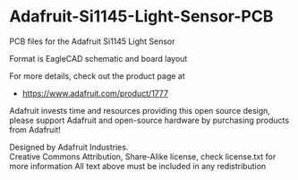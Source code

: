 # Adafruit-Si1145-Light-Sensor-PCB
PCB files for the Adafruit Si1145 Light Sensor

Format is EagleCAD schematic and board layout

For more details, check out the product page at

  * https://www.adafruit.com/product/1777

Adafruit invests time and resources providing this open source design, 
please support Adafruit and open-source hardware by purchasing 
products from Adafruit!

Designed by Adafruit Industries.  
Creative Commons Attribution, Share-Alike license, check license.txt for more information
All text above must be included in any redistribution